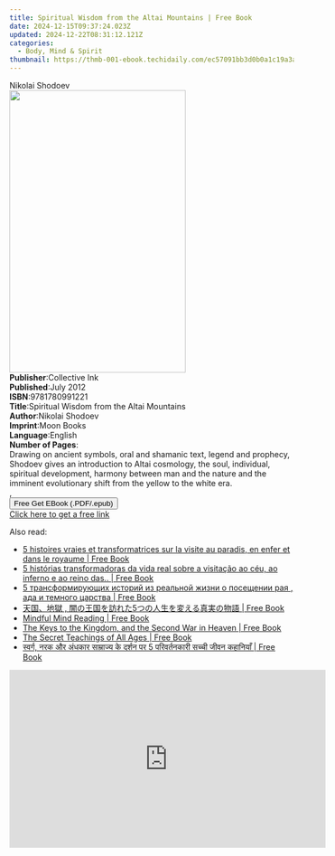 ```yaml
---
title: Spiritual Wisdom from the Altai Mountains | Free Book
date: 2024-12-15T09:37:24.023Z
updated: 2024-12-22T08:31:12.121Z
categories:
  - Body, Mind & Spirit
thumbnail: https://thmb-001-ebook.techidaily.com/ec57091bb3d0b0a1c19a3a5d829012bbbca88624227d37d97b8109319153273b.jpg
---
```

<main id="book-container">
  <div class="flex flex-col">
    <div class="book-brief flex-1 py-6 px-4 sm:p-6 md:py-10 md:px-8">
      <!-- brief-->
      <div class="book-brief-main">Nikolai Shodoev</div>
    </div>
    <div
      class="book-meta-info flex-1 grid gap-4 col-start-1 col-end-3 row-start-1 sm:mb-6 sm:grid-cols-4 lg:gap-6 lg:col-start-2 lg:row-end-6 lg:row-span-6 lg:mb-0"
    >
      <div
        class="book-meta-info-left place-content-center mt-4 p-4 text-sm leading-6 col-start-2 col-span-2 dark:text-slate-400"
      >
        <img
          class="w-full h-500 object-cover rounded-lg sm:h-255 sm:col-span-2 lg:col-span-full"
          src="https://img-001-ebook.techidaily.com/1a9e0997d74714f57327e626c6d9d2843a26c1e3313a98a04d42024a6333122d.jpg"
          alt=""
          width="312"
          height="500"
        />
      </div>
      <div
        class="book-meta-info-right mt-2 col-start-1 row-start-2 col-span-3 self-center"
      >
        <!-- meta data  -->
        <div class="flex flex-col px-4 md:px-8">
          <div class="flex-1">
            <strong>Publisher</strong>:<span class="px-2">Collective Ink</span>
          </div>
          <div class="flex-1">
            <strong>Published</strong>:<span class="px-2">July 2012</span>
          </div>
          <div class="flex-1">
            <strong>ISBN</strong>:<span class="px-2">9781780991221</span>
          </div>
          <div class="flex-1">
            <strong>Title</strong>:<span class="px-2"
              >Spiritual Wisdom from the Altai Mountains</span
            >
          </div>
          <div class="flex-1">
            <strong>Author</strong>:<span class="px-2">Nikolai Shodoev</span>
          </div>
          <div class="flex-1">
            <strong>Imprint</strong>:<span class="px-2">Moon Books</span>
          </div>
          <div class="flex-1">
            <strong>Language</strong>:<span class="px-2">English</span>
          </div>
          <div class="flex-1">
            <strong>Number of Pages</strong>:<span class="px-2"></span>
          </div>
        </div>
      </div>
    </div>
    <div class="book-description flex-1 py-6 px-4 sm:p-6 md:py-10 md:px-8">
      <div class="book-description-main">
        <div accordion-content="" id="description">
          Drawing on ancient symbols, oral and shamanic text, legend and
          prophecy, Shodoev gives an introduction to Altai cosmology, the soul,
          individual, spiritual development, harmony between man and the nature
          and the imminent evolutionary shift from the yellow to the white
          era.<br />, <br />
        </div>
      </div>
    </div>
    <div class="book-excerpts flex-1 py-6 px-4 sm:p-6 md:py-10 md:px-8"></div>
    <div
      class="book-about-author flex-1 py-6 px-4 sm:p-6 md:py-10 md:px-8"
    ></div>
    <div class="book-free-get flex-1 py-6 px-4 sm:p-6 md:py-10 md:px-8">
      <button
        id="btn-free-get"
        class="bg-blue-500 hover:bg-blue-700 text-white font-bold py-2 px-4 rounded"
      >
        Free Get EBook (.PDF/.epub)
      </button>
      <div id="countdown-display" class="px-2 text-lg mt-2"></div>
      <a
        id="free-link"
        class="hidden bg-blue-500 hover:bg-blue-700 text-white font-bold py-2 px-4 rounded"
        href="https://www.ebooks.com/en-us/book/979627/spiritual-wisdom-from-the-altai-mountains/nikolai-shodoev/"
        target="_blank"
        >Click here to get a free link</a
      >
    </div>
    <script>
      let countdownTime = 0;
      let countdownInterval = null;
      document
        .getElementById('btn-free-get')
        .addEventListener('click', startCountdown);
      function startCountdown() {
        countdownTime = new Date().getTime() + 60000 * 3;
        countdownInterval = setInterval(updateCountdown, 1000);
        document.getElementById('btn-free-get').disabled = true;
        document
          .getElementById('btn-free-get')
          .classList.add('bg-gray-500', 'cursor-not-allowed');
      }
      function updateCountdown() {
        let currentTime = new Date().getTime();
        let timeLeft = countdownTime - currentTime;
        let secondsLeft = Math.floor(timeLeft / 1000);
        document.getElementById('countdown-display').innerHTML =
          `Remaining time: ${secondsLeft} seconds.`;
        if (secondsLeft <= 0) {
          clearInterval(countdownInterval);
          document.getElementById('btn-free-get').classList.add('hidden');
          document.getElementById('free-link').classList.remove('hidden');
          document.getElementById('countdown-display').innerHTML = '';
        }
      }
    </script>
  </div>
</main>

<ins class="adsbygoogle"
      style="display:block"
      data-ad-client="ca-pub-7571918770474297"
      data-ad-slot="8358498916"
      data-ad-format="auto"
      data-full-width-responsive="true"></ins>
    

<span class="atpl-alsoreadstyle">Also read:</span>
<div><ul>
<li><a href="https://novels-ebooks.techidaily.com/211364496-9798330205448-5-histoires-vraies-et-transformatrices-sur-la-visite-au-paradis-en-enfer-et-dans-le-royaume/"><u>5 histoires vraies et transformatrices sur la visite au paradis, en enfer et dans le royaume | Free Book</u></a></li>
<li><a href="https://novels-ebooks.techidaily.com/211364503-9798330205646-5-historias-transformadoras-da-vida-real-sobre-a-visitacao-ao-ceu-ao-inferno-e-ao-reino-das/"><u>5 histórias transformadoras da vida real sobre a visitação ao céu, ao inferno e ao reino das.. | Free Book</u></a></li>
<li><a href="https://novels-ebooks.techidaily.com/211364499-9798330205707-5-transformiruyushih-istorij-iz-realnoj-zhizni-o-poseshenii-raya-ada-i-temnogo-carstva/"><u>5 трансформирующих историй из реальной жизни о посещении рая , ада и темного царства | Free Book</u></a></li>
<li><a href="https://novels-ebooks.techidaily.com/211364498-9798330205752-5/"><u>天国、地獄 , 闇の王国を訪れた5つの人生を変える真実の物語 | Free Book</u></a></li>
<li><a href="https://novels-ebooks.techidaily.com/211364790-9791223034231-mindful-mind-reading/"><u>Mindful Mind Reading | Free Book</u></a></li>
<li><a href="https://novels-ebooks.techidaily.com/211364635-9781732769564-the-keys-to-the-kingdom-and-the-second-war-in-heaven/"><u>The Keys to the Kingdom, and the Second War in Heaven | Free Book</u></a></li>
<li><a href="https://novels-ebooks.techidaily.com/211364509-9798330200931-the-secret-teachings-of-all-ages/"><u>The Secret Teachings of All Ages | Free Book</u></a></li>
<li><a href="https://novels-ebooks.techidaily.com/211364495-9798330205783-savaraga-naraka-oura-athhakara-samarajaya-ka-tharashana-para-5-paravaratanakara-sacaca-javana-kahanaya/"><u>स्वर्ग, नरक और अंधकार साम्राज्य के दर्शन पर 5 परिवर्तनकारी सच्ची जीवन कहानियाँ | Free Book</u></a></li>
</ul></div>

<!-- affiliate ads begin -->
<iframe width="560" height="315" src="https://www.youtube.com/embed/epKTCSREjhI?si=Ez_hObK1FZrmEE7f" title="YouTube video player" frameborder="0" allow="accelerometer; autoplay; clipboard-write; encrypted-media; gyroscope; picture-in-picture; web-share" referrerpolicy="strict-origin-when-cross-origin" allowfullscreen></iframe>
<!-- affiliate ads end -->

